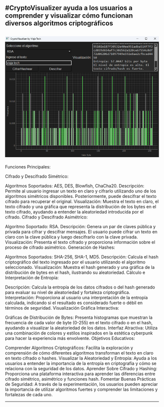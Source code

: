 #CryptoVisualizer ayuda a los usuarios a comprender y visualizar cómo funcionan diversos algoritmos criptográficos
-----
![](https://github.com/viajatech/CryptoVisualizer/blob/main/CryptoVisualizer%20GUI.png)
-----
Funciones Principales:

Cifrado y Descifrado Simétrico:

Algoritmos Soportados: AES, DES, Blowfish, ChaCha20.
Descripción: Permite al usuario ingresar un texto en claro y cifrarlo utilizando uno de los algoritmos simétricos disponibles. Posteriormente, puede descifrar el texto cifrado para recuperar el original.
Visualización: Muestra el texto en claro, el texto cifrado y una gráfica que representa la distribución de los bytes en el texto cifrado, ayudando a entender la aleatoriedad introducida por el cifrado.
Cifrado y Descifrado Asimétrico:

Algoritmo Soportado: RSA.
Descripción: Genera un par de claves pública y privada para cifrar y descifrar mensajes. El usuario puede cifrar un texto en claro con la clave pública y luego descifrarlo con la clave privada.
Visualización: Presenta el texto cifrado y proporciona información sobre el proceso de cifrado asimétrico.
Generación de Hashes:

Algoritmos Soportados: SHA-256, SHA-1, MD5.
Descripción: Calcula el hash criptográfico del texto ingresado por el usuario utilizando el algoritmo seleccionado.
Visualización: Muestra el hash generado y una gráfica de la distribución de bytes en el hash, ilustrando su aleatoriedad.
Cálculo e Interpretación de Entropía:

Descripción: Calcula la entropía de los datos cifrados o del hash generado para evaluar su nivel de aleatoriedad y fortaleza criptográfica.
Interpretación: Proporciona al usuario una interpretación de la entropía calculada, indicando si el resultado es considerado fuerte o débil en términos de seguridad.
Visualización Gráfica Interactiva:

Gráficas de Distribución de Bytes: Presenta histogramas que muestran la frecuencia de cada valor de byte (0-255) en el texto cifrado o en el hash, ayudando a visualizar la aleatoriedad de los datos.
Interfaz Atractiva: Utiliza una combinación de colores y estilos inspirados en la estética cyberpunk para hacer la experiencia más envolvente.
Objetivos Educativos:

Comprender Algoritmos Criptográficos: Facilita la exploración y comprensión de cómo diferentes algoritmos transforman el texto en claro en texto cifrado o hashes.
Visualizar la Aleatoriedad y Entropía: Ayuda a los usuarios a entender la importancia de la entropía en criptografía y cómo se relaciona con la seguridad de los datos.
Aprender Sobre Cifrado y Hashing: Proporciona una plataforma interactiva para aprender las diferencias entre cifrado simétrico, asimétrico y funciones hash.
Fomentar Buenas Prácticas de Seguridad: A través de la experimentación, los usuarios pueden apreciar la importancia de utilizar algoritmos fuertes y comprender las limitaciones y fortalezas de cada uno.

-------
